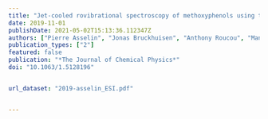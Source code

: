 ```yaml
---
title: "Jet-cooled rovibrational spectroscopy of methoxyphenols using two complementary FTIR and QCL based spectrometers"
date: 2019-11-01
publishDate: 2021-05-02T15:13:36.112347Z
authors: ["Pierre Asselin", "Jonas Bruckhuisen", "Anthony Roucou", "Manuel Goubet", "Marie-Aline Martin-Drumel", "Atef Jabri", "Yamna Belkhodja", "Pascale Soulard", "Robert Georges", "Arnaud Cuisset"]
publication_types: ["2"]
featured: false
publication: "*The Journal of Chemical Physics*"
doi: "10.1063/1.5128196"


url_dataset: "2019-asselin_ESI.pdf"


---
```



